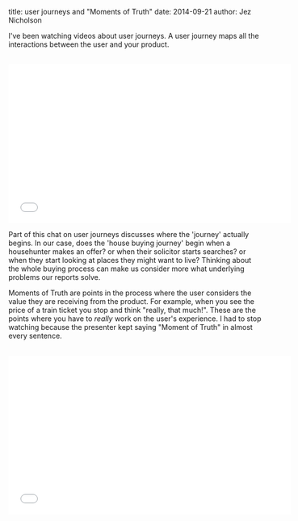 title: user journeys and "Moments of Truth"
date: 2014-09-21
author: Jez Nicholson

​​​​I've been watching videos about user journeys. A user journey maps all the interactions between the user and your product. 

​​​<iframe width="560" height="315" src="//www.youtube.com/embed/id6sKYm-fIM" frameborder="0" allowfullscreen></iframe>

Part of this chat on user journeys discusses where the 'journey' actually begins. In our case, does the 'house buying journey' begin when a househunter makes an offer? or when their solicitor starts searches? or when they start looking at places they might want to live? Thinking about the whole buying process can make us consider more what underlying problems our reports solve.

Moments of Truth are points in the process where the user considers the value they are receiving from the product. For example, when you see the price of a train ticket you stop and think "really, that much!". These are the points where you have to _really_ work on the user's experience. I had to stop watching because the presenter kept saying "Moment of Truth" in almost every sentence.

​​<iframe width="560" height="315" src="//www.youtube.com/embed/HHc04o4d5vg" frameborder="0" allowfullscreen></iframe>